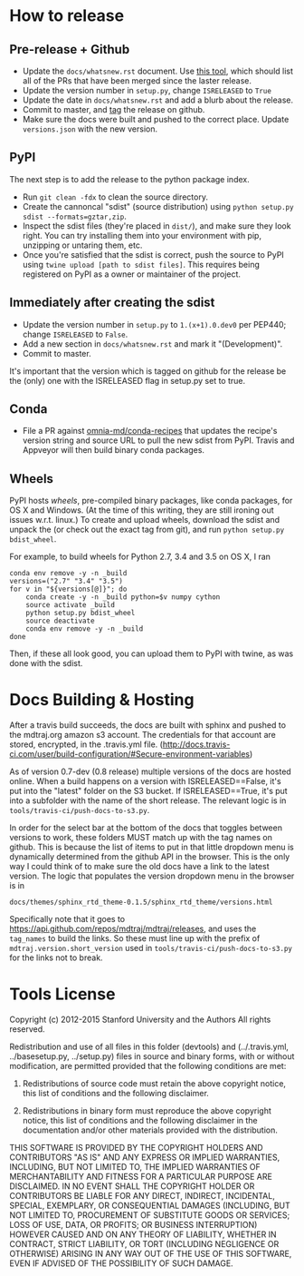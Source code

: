 How to release
===================

Pre-release + Github
--------------------
- Update the `docs/whatsnew.rst` document. Use [this tool](https://github.com/rmcgibbo/gh-util),
  which should list all of the PRs that have been merged since the laster release.
- Update the version number in `setup.py`, change `ISRELEASED` to `True`
- Update the date in `docs/whatsnew.rst` and add a blurb about the release.
- Commit to master, and [tag](https://github.com/mdtraj/mdtraj/releases) the
  release on github.
- Make sure the docs were built and pushed to the correct place. Update `versions.json`
  with the new version.

PyPI
----
The next step is to add the release to the python package index.

- Run `git clean -fdx` to clean the source directory.
- Create the cannoncal "sdist" (source distribution) using `python setup.py sdist --formats=gztar,zip`.
- Inspect the sdist files (they're placed in `dist/`), and make sure they look right.
  You can try installing them into your environment with pip, unzipping or untaring them, etc.
- Once you're satisfied that the sdist is correct, push the source to PyPI using
  `twine upload [path to sdist files]`. This requires being registered on PyPI as a owner or maintainer
  of the project.

Immediately after creating the sdist
------------------------------------
- Update the version number in `setup.py` to `1.(x+1).0.dev0` per PEP440;
  change `ISRELEASED` to `False`.
- Add a new section in `docs/whatsnew.rst` and mark it "(Development)".
- Commit to master.

It's important that the version which is tagged on github for the release be
the (only) one with the ISRELEASED flag in setup.py set to true.

Conda
-----
- File a PR against [omnia-md/conda-recipes](https://github.com/omnia-md/conda-recipes) that
  updates the recipe's version string and source URL to pull the new sdist from PyPI. Travis
  and Appveyor will then build binary conda packages.

Wheels
------
PyPI hosts *wheels*, pre-compiled binary packages, like conda packages, for OS X and
Windows. (At the time of this writing, they are still ironing out issues w.r.t.
linux.) To create and upload wheels, download the sdist and unpack the (or check out
the exact tag from git), and run `python setup.py bdist_wheel`.

For example, to build wheels for Python 2.7, 3.4 and 3.5 on OS X, I ran
```
conda env remove -y -n _build
versions=("2.7" "3.4" "3.5")
for v in "${versions[@]}"; do
    conda create -y -n _build python=$v numpy cython
    source activate _build
    python setup.py bdist_wheel
    source deactivate
    conda env remove -y -n _build
done
```
Then, if these all look good, you can upload them to PyPI with twine, as was done with the
sdist.


Docs Building & Hosting
=======================

After a travis build succeeds, the docs are built with sphinx and pushed to
the mdtraj.org amazon s3 account. The credentials for that account are stored,
encrypted, in the .travis.yml file.
(http://docs.travis-ci.com/user/build-configuration/#Secure-environment-variables)

As of version 0.7-dev (0.8 release) multiple versions of the docs are hosted
online. When a build happens on a version with ISRELEASED==False, it's put into
the "latest" folder on the S3 bucket. If ISRELEASED==True, it's put into a
subfolder with the name of the short release. The relevant logic is in
`tools/travis-ci/push-docs-to-s3.py`.

In order for the select bar at the bottom of the docs that toggles between
versions to work, these folders MUST match up with the tag names on github.
This is because the list of items to put in that little dropdown menu is
dynamically determined from the github API in the browser. This is the only
way I could think of to make sure the old docs have a link to the latest
version. The logic that populates the version dropdown menu in the browser is in

`docs/themes/sphinx_rtd_theme-0.1.5/sphinx_rtd_theme/versions.html`

Specifically note that it goes to https://api.github.com/repos/mdtraj/mdtraj/releases,
and uses the `tag_names` to build the links. So these must line up with the
prefix of `mdtraj.version.short_version` used in `tools/travis-ci/push-docs-to-s3.py`
for the links not to break.

Tools License
=============
Copyright (c) 2012-2015 Stanford University and the Authors
All rights reserved.

Redistribution and use of all files in this folder (devtools) and (../.travis.yml,
../basesetup.py, ../setup.py) files in source and binary forms, with or without modification,
are permitted provided that the following conditions are met:

1. Redistributions of source code must retain the above copyright notice, this
list of conditions and the following disclaimer.

2. Redistributions in binary form must reproduce the above copyright notice,
this list of conditions and the following disclaimer in the documentation
and/or other materials provided with the distribution.

THIS SOFTWARE IS PROVIDED BY THE COPYRIGHT HOLDERS AND CONTRIBUTORS "AS IS" AND
ANY EXPRESS OR IMPLIED WARRANTIES, INCLUDING, BUT NOT LIMITED TO, THE IMPLIED
WARRANTIES OF MERCHANTABILITY AND FITNESS FOR A PARTICULAR PURPOSE ARE
DISCLAIMED. IN NO EVENT SHALL THE COPYRIGHT HOLDER OR CONTRIBUTORS BE LIABLE
FOR ANY DIRECT, INDIRECT, INCIDENTAL, SPECIAL, EXEMPLARY, OR CONSEQUENTIAL
DAMAGES (INCLUDING, BUT NOT LIMITED TO, PROCUREMENT OF SUBSTITUTE GOODS OR
SERVICES; LOSS OF USE, DATA, OR PROFITS; OR BUSINESS INTERRUPTION) HOWEVER
CAUSED AND ON ANY THEORY OF LIABILITY, WHETHER IN CONTRACT, STRICT LIABILITY,
OR TORT (INCLUDING NEGLIGENCE OR OTHERWISE) ARISING IN ANY WAY OUT OF THE USE
OF THIS SOFTWARE, EVEN IF ADVISED OF THE POSSIBILITY OF SUCH DAMAGE.
